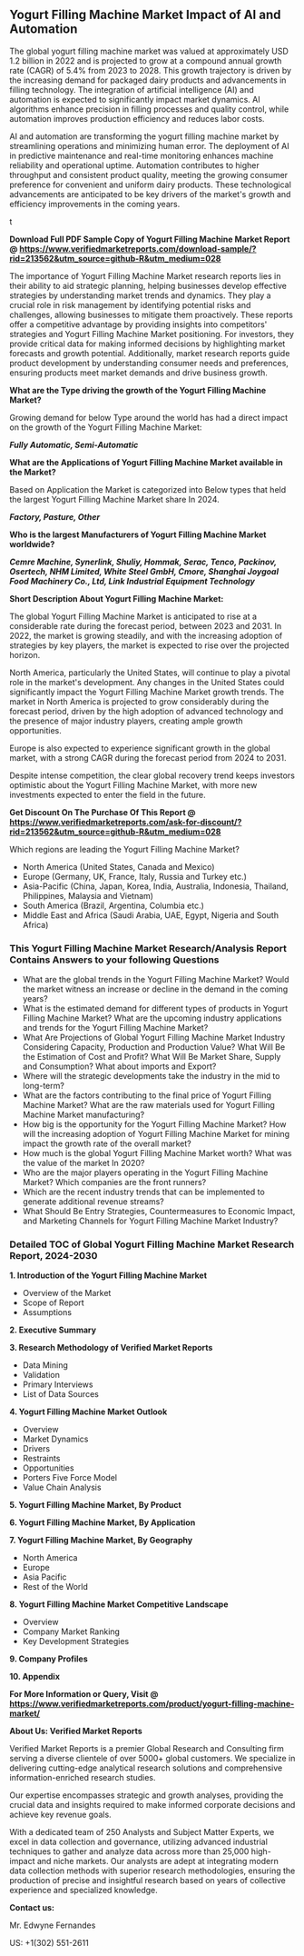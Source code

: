 <h2>Yogurt Filling Machine Market Impact of AI and Automation</h2><p>The global yogurt filling machine market was valued at approximately USD 1.2 billion in 2022 and is projected to grow at a compound annual growth rate (CAGR) of 5.4% from 2023 to 2028. This growth trajectory is driven by the increasing demand for packaged dairy products and advancements in filling technology. The integration of artificial intelligence (AI) and automation is expected to significantly impact market dynamics. AI algorithms enhance precision in filling processes and quality control, while automation improves production efficiency and reduces labor costs.</p><p>AI and automation are transforming the yogurt filling machine market by streamlining operations and minimizing human error. The deployment of AI in predictive maintenance and real-time monitoring enhances machine reliability and operational uptime. Automation contributes to higher throughput and consistent product quality, meeting the growing consumer preference for convenient and uniform dairy products. These technological advancements are anticipated to be key drivers of the market's growth and efficiency improvements in the coming years.</p>t</p><p id="" class=""><strong>Download Full PDF Sample Copy of Yogurt Filling Machine Market Report @ <a href="https://www.verifiedmarketreports.com/download-sample/?rid=213562&utm_source=github-R&utm_medium=028" target="_blank">https://www.verifiedmarketreports.com/download-sample/?rid=213562&utm_source=github-R&utm_medium=028</a></strong></p><p>The importance of&nbsp;Yogurt Filling Machine Market research reports lies in their ability to aid strategic planning, helping businesses develop effective strategies by understanding market trends and dynamics. They play a crucial role in risk management by identifying potential risks and challenges, allowing businesses to mitigate them proactively. These reports offer a competitive advantage by providing insights into competitors' strategies and Yogurt Filling Machine Market positioning. For investors, they provide critical data for making informed decisions by highlighting market forecasts and growth potential. Additionally, market research reports guide product development by understanding consumer needs and preferences, ensuring products meet market demands and drive business growth.</p><p><strong>What are the&nbsp;Type driving the growth of the Yogurt Filling Machine Market?</strong></p><p id="" class="">Growing demand for below Type around the world has had a direct impact on the growth of the Yogurt Filling Machine Market:</p><em><strong>Fully Automatic, Semi-Automatic</strong></em></p><strong>What are the&nbsp;Applications&nbsp;of Yogurt Filling Machine Market available in the Market?</strong></p><p id="" class="">Based on Application the Market is categorized into Below types that held the largest Yogurt Filling Machine Market share In 2024.</p><em><strong>Factory, Pasture, Other</strong></em></p><strong>Who is the largest Manufacturers of Yogurt Filling Machine Market worldwide?</strong></p><p><em><strong>Cemre Machine, Synerlink, Shuliy, Hommak, Serac, Tenco, Packinov, Osertech, NHM Limited, White Steel GmbH, Cmore, Shanghai Joygoal Food Machinery Co., Ltd, Link Industrial Equipment Technology</strong></em></p><p id="" class=""><strong>Short Description About Yogurt Filling Machine Market:</strong></p><p>The global Yogurt Filling Machine Market is anticipated to rise at a considerable rate during the forecast period, between 2023 and 2031. In 2022, the market is growing steadily, and with the increasing adoption of strategies by key players, the market is expected to rise over the projected horizon.</p><p>North America, particularly the United States, will continue to play a pivotal role in the market's development. Any changes in the United States could significantly impact the Yogurt Filling Machine Market growth trends. The market in North America is projected to grow considerably during the forecast period, driven by the high adoption of advanced technology and the presence of major industry players, creating ample growth opportunities.</p><p>Europe is also expected to experience significant growth in the global market, with a strong CAGR during the forecast period from 2024 to 2031.</p><p>Despite intense competition, the clear global recovery trend keeps investors optimistic about the Yogurt Filling Machine Market, with more new investments expected to enter the field in the future.</p><p id="" class=""><strong>Get Discount On The Purchase Of This Report @ <a href="https://www.verifiedmarketreports.com/ask-for-discount/?rid=213562&utm_source=github-R&utm_medium=028" target="_blank">https://www.verifiedmarketreports.com/ask-for-discount/?rid=213562&utm_source=github-R&utm_medium=028</a></strong></p>Which regions are leading the Yogurt Filling Machine Market?</p><ul><li>North America (United States, Canada and Mexico)</li><li>Europe (Germany, UK, France, Italy, Russia and Turkey etc.)</li><li>Asia-Pacific (China, Japan, Korea, India, Australia, Indonesia, Thailand, Philippines, Malaysia and Vietnam)</li><li>South America (Brazil, Argentina, Columbia etc.)</li><li>Middle East and Africa (Saudi Arabia, UAE, Egypt, Nigeria and South Africa)</li></ul><h3 id="" class="">This Yogurt Filling Machine Market Research/Analysis Report Contains Answers to your following Questions</h3><ul><li>What are the global trends in the Yogurt Filling Machine Market? Would the market witness an increase or decline in the demand in the coming years?</li><li>What is the estimated demand for different types of products in Yogurt Filling Machine Market? What are the upcoming industry applications and trends for the Yogurt Filling Machine Market?</li><li>What Are Projections of Global Yogurt Filling Machine Market Industry Considering Capacity, Production and Production Value? What Will Be the Estimation of Cost and Profit? What Will Be Market Share, Supply and Consumption? What about imports and Export?</li><li>Where will the strategic developments take the industry in the mid to long-term?</li><li>What are the factors contributing to the final price of Yogurt Filling Machine Market? What are the raw materials used for Yogurt Filling Machine Market manufacturing?</li><li>How big is the opportunity for the Yogurt Filling Machine Market? How will the increasing adoption of Yogurt Filling Machine Market for mining impact the growth rate of the overall market?</li><li>How much is the global Yogurt Filling Machine Market worth? What was the value of the market In 2020?</li><li>Who are the major players operating in the Yogurt Filling Machine Market? Which companies are the front runners?</li><li>Which are the recent industry trends that can be implemented to generate additional revenue streams?</li><li>What Should Be Entry Strategies, Countermeasures to Economic Impact, and Marketing Channels for Yogurt Filling Machine Market Industry?</li></ul><h3 id="" class="">Detailed TOC of Global Yogurt Filling Machine Market Research Report, 2024-2030</h3><p id="" class=""><strong>1. Introduction of the Yogurt Filling Machine Market</strong></p><ul><li>Overview of the Market</li><li>Scope of Report</li><li>Assumptions</li></ul><p id="" class=""><strong>2. Executive Summary</strong></p><p id="" class=""><strong>3. Research Methodology of Verified Market Reports</strong></p><ul><li>Data Mining</li><li>Validation</li><li>Primary Interviews</li><li>List of Data Sources</li></ul><p id="" class=""><strong>4. Yogurt Filling Machine Market Outlook</strong></p><ul><li>Overview</li><li>Market Dynamics</li><li>Drivers</li><li>Restraints</li><li>Opportunities</li><li>Porters Five Force Model</li><li>Value Chain Analysis</li></ul><p id="" class=""><strong>5. Yogurt Filling Machine Market, By Product</strong></p><p id="" class=""><strong>6. Yogurt Filling Machine Market, By Application</strong></p><p id="" class=""><strong>7. Yogurt Filling Machine Market, By Geography</strong></p><ul><li>North America</li><li>Europe</li><li>Asia Pacific</li><li>Rest of the World</li></ul><p id="" class=""><strong>8. Yogurt Filling Machine Market Competitive Landscape</strong></p><ul><li>Overview</li><li>Company Market Ranking</li><li>Key Development Strategies</li></ul><p id="" class=""><strong>9. Company Profiles</strong></p><p id="" class=""><strong>10. Appendix</strong></p><p id="" class=""><strong>For More Information or Query, Visit @ <a href="https://www.verifiedmarketreports.com/product/yogurt-filling-machine-market/" target="_blank">https://www.verifiedmarketreports.com/product/yogurt-filling-machine-market/</a></strong></p><p id="" class=""><strong>About Us: Verified Market Reports</strong></p><p id="" class="">Verified Market Reports is a premier Global Research and Consulting firm serving a diverse clientele of over 5000+ global customers. We specialize in delivering cutting-edge analytical research solutions and comprehensive information-enriched research studies.</p><p id="" class="">Our expertise encompasses strategic and growth analyses, providing the crucial data and insights required to make informed corporate decisions and achieve key revenue goals.</p><p id="" class="">With a dedicated team of 250 Analysts and Subject Matter Experts, we excel in data collection and governance, utilizing advanced industrial techniques to gather and analyze data across more than 25,000 high-impact and niche markets. Our analysts are adept at integrating modern data collection methods with superior research methodologies, ensuring the production of precise and insightful research based on years of collective experience and specialized knowledge.</p><p id="" class=""><strong>Contact us:</strong></p><p id="" class="">Mr. Edwyne Fernandes</p><p id="" class="">US: +1(302) 551-2611</p>